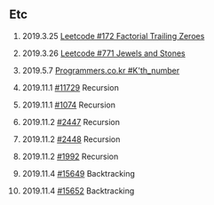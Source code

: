 ## Etc

1. 2019.3.25 [Leetcode #172 Factorial Trailing Zeroes](https://leetcode.com/problems/factorial-trailing-zeroes/discuss/52373/Simple-CC%2B%2B-Solution-(with-detailed-explaination))

2. 2019.3.26 [Leetcode #771 Jewels and Stones](https://leetcode.com/problems/jewels-and-stones/)

3. 2019.5.7 [Programmers.co.kr #K'th_number](https://programmers.co.kr/learn/courses/30/lessons/42748)
4. 2019.11.1 [#11729](https://www.acmicpc.net/problem/11729) Recursion
5. 2019.11.1 [#1074](https://www.acmicpc.net/problem/1074) Recursion
6. 2019.11.2 [#2447](https://www.acmicpc.net/problem/2447) Recursion
7. 2019.11.2 [#2448](https://www.acmicpc.net/problem/2448) Recursion
8. 2019.11.2 [#1992](https://www.acmicpc.net/problem/1992) Recursion
9. 2019.11.4 [#15649](https://www.acmicpc.net/problem/15649) Backtracking
10. 2019.11.4 [#15652](https://www.acmicpc.net/problem/15652) Backtracking

